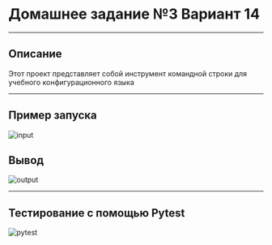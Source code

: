 # Домашнее задание №3 Вариант 14
___
## Описание
Этот проект представляет собой инструмент командной строки для учебного конфигурационного языка
___
## Пример запуска 
![input](https://github.com/d1nech/KonfUpravlenie/blob/main/HW№3/testimg/input.png?raw=true)
## Вывод
![output](https://github.com/d1nech/KonfUpravlenie/blob/main/HW№3/testimg/output.png?raw=true)
___
## Тестирование с помощью Pytest
![pytest](https://github.com/d1nech/KonfUpravlenie/blob/main/HW№3/testimg/pytest.png?raw=true)

